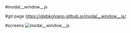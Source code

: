 #modal__window__js

#git page
https://glebkolyano.github.io/modal__window__js/

#screens
![modal__window__js](https://user-images.githubusercontent.com/88821881/135646521-b1eb0472-5397-40b7-adf6-a44dd748e0f9.png)
